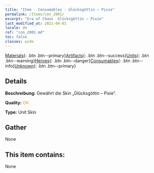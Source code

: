 ```yaml
---
title: "Item - Consumables - Glücksgöttin – Pixie"
permalink: /Items/con_2001/
excerpt: "Era of Chaos  Glücksgöttin – Pixie"
last_modified_at: 2021-04-01
locale: de
ref: "con_2001.md"
toc: false
classes: wide
---
```

 [Materials](/de/Items/){: .btn .btn--primary}[Artifacts](/de/Items/Artifacts/){: .btn .btn--success}[Units](/de/Items/Units/){: .btn .btn--warning}[Heroes](/de/Items/Heroes/){: .btn .btn--danger}[Consumables](/de/Items/Consumables/){: .btn .btn--info}[Unknown](/de/Items/Unknown/){: .btn .btn--primary}

## Details
 **Beschreibung:** Gewährt die Skin „Glücksgöttin – Pixie“.

 **Quality:** <span style="color: #FF8C00">OK</span>

 **Type:** Unit Skin

## Gather

  None

## This item contains:

  None

